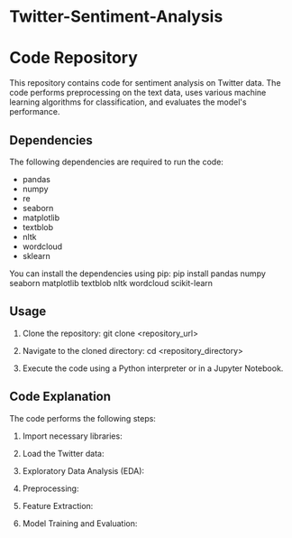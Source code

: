 # Twitter-Sentiment-Analysis
# Code Repository

This repository contains code for sentiment analysis on Twitter data. The code performs preprocessing on the text data, uses various machine learning algorithms for classification, and evaluates the model's performance.

## Dependencies
The following dependencies are required to run the code:
- pandas
- numpy
- re
- seaborn
- matplotlib
- textblob
- nltk
- wordcloud
- sklearn

You can install the dependencies using pip:
pip install pandas numpy seaborn matplotlib textblob nltk wordcloud scikit-learn


## Usage
1. Clone the repository:
git clone <repository_url>


2. Navigate to the cloned directory:
cd <repository_directory>


3. Execute the code using a Python interpreter or in a Jupyter Notebook.

## Code Explanation
The code performs the following steps:

1. Import necessary libraries:

2. Load the Twitter data:

3. Exploratory Data Analysis (EDA):

4. Preprocessing:

5. Feature Extraction:

6. Model Training and Evaluation:
